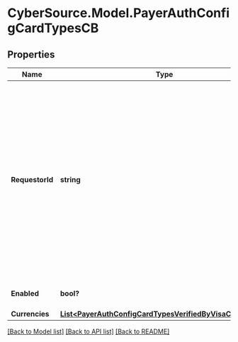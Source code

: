 # CyberSource.Model.PayerAuthConfigCardTypesCB
## Properties

Name | Type | Description | Notes
------------ | ------------- | ------------- | -------------
**RequestorId** | **string** | The value is for 3DS2.0 and is a Directory Server assigned 3DS Requestor ID value. If this field is passed in request, it will override Requestor Id value that is configured on the Merchant&#39;s profile. | [optional] 
**Enabled** | **bool?** |  | [optional] [default to true]
**Currencies** | [**List&lt;PayerAuthConfigCardTypesVerifiedByVisaCurrencies&gt;**](PayerAuthConfigCardTypesVerifiedByVisaCurrencies.md) |  | [optional] 

[[Back to Model list]](../README.md#documentation-for-models) [[Back to API list]](../README.md#documentation-for-api-endpoints) [[Back to README]](../README.md)

